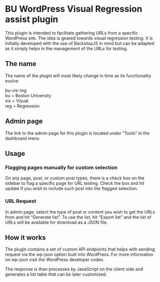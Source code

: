 # BU WordPress Visual Regression assist plugin

This plugin is intended to facilitate gathering URLs from a specific WordPress site. The idea is geared towards visual regression testing. It is Initially developed with the use of BackstopJS in mind but can be adapted as it simply helps in the management of the URLs for testing.

## The name
 The name of the plugin will most likely change in time as its functionality evolve  

bu-vis-reg  
bu = Boston University  
vis = Visual  
reg = Regression  

## Admin page
The link to the admin page for this plugin is located under “Tools” in the dashboard menu

## Usage
### Flagging pages manually for custom selection
On any page, post, or custom post types, there is a check box on the sidebar to flag a specific page for URL testing. Check the box and hit update if you wish to include such post into the flagged selection.

### URL Request
In admin page, select the type of post or content you wish to get the URLs from and hit “Generate list”.
To use the list, hit “Export list” and the list of URLs will be available for download as a JSON file.

## How it works
The plugin contains a set of custom API endpoints that helps with sending request via the wp-json option built into WordPress. For more information on wp-json visit the WordPress developer codex.  

The response is than processes by JavaScript on the client side and generates a list table that can be later customized.

